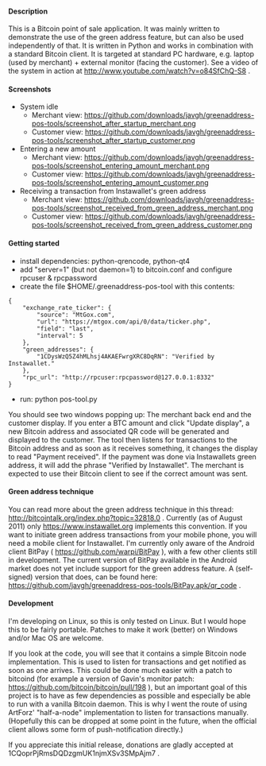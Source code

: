 #### Description

This is a Bitcoin point of sale application. It was mainly written to
demonstrate the use of the green address feature, but can also be used
independently of that. It is written in Python and works in combination with a
standard Bitcoin client. It is targeted at standard PC hardware, e.g. laptop
(used by merchant) + external monitor (facing the customer). See a video of the
system in action at http://www.youtube.com/watch?v=o84SfChQ-S8 .

#### Screenshots

- System idle
  - Merchant view: https://github.com/downloads/javgh/greenaddress-pos-tools/screenshot_after_startup_merchant.png
  - Customer view: https://github.com/downloads/javgh/greenaddress-pos-tools/screenshot_after_startup_customer.png
- Entering a new amount
  - Merchant view: https://github.com/downloads/javgh/greenaddress-pos-tools/screenshot_entering_amount_merchant.png
  - Customer view: https://github.com/downloads/javgh/greenaddress-pos-tools/screenshot_entering_amount_customer.png
- Receiving a transaction from Instawallet's green address
  - Merchant view: https://github.com/downloads/javgh/greenaddress-pos-tools/screenshot_received_from_green_address_merchant.png
  - Customer view: https://github.com/downloads/javgh/greenaddress-pos-tools/screenshot_received_from_green_address_customer.png

#### Getting started

- install dependencies: python-qrencode, python-qt4
- add "server=1" (but not daemon=1) to bitcoin.conf and configure rpcuser & rpcpassword
- create the file $HOME/.greenaddress-pos-tool with this contents:

````
{
    "exchange_rate_ticker": {
        "source": "MtGox.com", 
        "url": "https://mtgox.com/api/0/data/ticker.php",
        "field": "last", 
        "interval": 5 
    }, 
    "green_addresses": {
        "1CDysWzQ5Z4hMLhsj4AKAEFwrgXRC8DqRN": "Verified by Instawallet."
    }, 
    "rpc_url": "http://rpcuser:rpcpassword@127.0.0.1:8332"
}
````

- run: python pos-tool.py

You should see two windows popping up: The merchant back end and the
customer display. If you enter a BTC amount and click "Update display",
a new Bitcoin address and associated QR code will be generated and
displayed to the customer. The tool then listens for transactions to the
Bitcoin address and as soon as it receives something, it changes the
display to read "Payment received". If the payment was done via
Instawallets green address, it will add the phrase "Verified by
Instawallet". The merchant is expected to use their Bitcoin client to
see if the correct amount was sent.

#### Green address technique

You can read more about the green address technique in this thread:
http://bitcointalk.org/index.php?topic=32818.0 . Currently (as of August 2011)
only https://www.instawallet.org implements this convention. If you want to
initiate green address transactions from your mobile phone, you will need a
mobile client for Instawallet. I'm currently only aware of the Android client
BitPay ( https://github.com/warpi/BitPay ), with a few other clients still in
development. The current version of BitPay available in the Android market does
not yet include support for the green address feature. A (self-signed) version
that does, can be found here:
https://github.com/javgh/greenaddress-pos-tools/BitPay.apk/qr_code .

#### Development

I'm developing on Linux, so this is only tested on Linux. But I would
hope this to be fairly portable. Patches to make it work (better) on
Windows and/or Mac OS are welcome.

If you look at the code, you will see that it contains a simple Bitcoin
node implementation. This is used to listen for transactions and get
notified as soon as one arrives. This could be done much easier with a
patch to bitcoind (for example a version of Gavin's monitor patch:
https://github.com/bitcoin/bitcoin/pull/198 ), but an important goal of
this project is to have as few dependencies as possible and especially
be able to run with a vanilla Bitcoin daemon. This is why I went the
route of using ArtForz' "half-a-node" implementation to listen for
transactions manually. (Hopefully this can be dropped at some point in
the future, when the official client allows some form of
push-notification directly.)

If you appreciate this initial release, donations are gladly accepted at
1CQoprPjRmsDQDzgmUK1njmXSv3SMpAjm7 .
